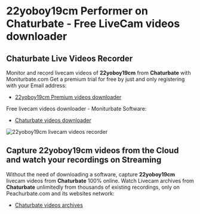 # 22yoboy19cm Performer on Chaturbate - Free LiveCam videos downloader

## Chaturbate Live Videos Recorder

Monitor and record livecam videos of **22yoboy19cm** from **Chaturbate** with Moniturbate.com
Get a premium trial for free by just and only registering with your Email address:
* [22yoboy19cm Premium videos downloader](https://moniturbate.com/request-demo-licence-key.html)

Free livecam videos downloader - Moniturbate Software:
* [Chaturbate videos downloader](https://moniturbate.com/moniturbate-download-software.html)

![22yoboy19cm livecam videos recorder](https://peachurnet.com/templates/moniturbate-software.png)


## Capture 22yoboy19cm videos from the Cloud and watch your recordings on Streaming

Without the need of downloading a software, capture **22yoboy19cm** livecam videos from **Chaturbate** 100% online.
Watch Livecam archives from **Chaturbate** unlimitedly from thousands of existing recordings, only on Peachurbate.com and its websites network:
* [Chaturbate videos archives](https://peachurnet.com/)